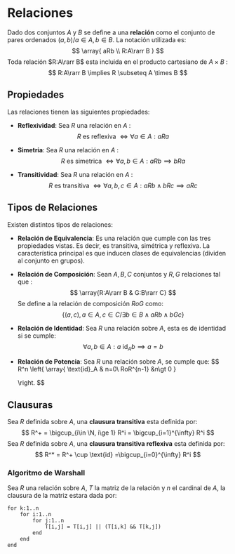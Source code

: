 # Relaciones

Dado dos conjuntos $A$ y $B$ se define a una **relación** como el conjunto de pares ordenados $(a,b)/ a\in A,b\in B$. La notación utilizada es:
$$
\array{
aRb \\
R:A\rarr B
}
$$
Toda relación $R:A\rarr B$ esta incluida en el producto cartesiano de $A\times B$ :
$$
R:A\rarr B \implies R \subseteq A \times B
$$

## Propiedades

Las relaciones tienen las siguientes propiedades:

- **Reflexividad**: Sea $R$ una relación en $A$ :
  $$
  R \text{ es reflexiva } \iff \forall a \in A: aRa
  $$

- **Simetria**: Sea $R$ una relación en $A$ :
  $$
  R \text{ es simetrica } \iff \forall a,b \in A: aRb \implies bRa
  $$

- **Transitividad**: Sea $R$ una relación en $A$ :
  $$
  R \text{ es transitiva } \iff \forall a,b,c \in A: aRb \land bRc \implies aRc
  $$

## Tipos de Relaciones

Existen distintos tipos de relaciones:

- **Relación de Equivalencia**: Es una relación que cumple con las tres propiedades vistas. Es decir, es transitiva, simétrica y reflexiva. La característica principal es que inducen clases de equivalencias (dividen al conjunto en grupos).

- **Relación de Composición**: Sean $A,B,C$ conjuntos y $R,G$ relaciones tal que :
  $$
  \array{R:A\rarr B & G:B\rarr C}
  $$
  Se define a la relación de composición $RoG$ como:
  $$
  \{ (a,c), a\in A, c\in C/\exists b \in B \land aRb \land bGc \}
  $$

- **Relación de Identidad**: Sea $R$ una relación sobre $A,$ esta es de identidad si se cumple:
  $$
  \forall a,b \in A: a \text{ id}_A b \implies a = b
  $$

- **Relación de Potencia**: Sea $R$ una relación sobre $A,$ se cumple que:
  $$
  R^n \left\{ 
  \array{
  \text{id}_A & n=0\\
  RoR^{n-1} &n\gt 0 
  }
  
  \right.
  $$

## Clausuras

Sea $R$ definida sobre $A,$ una **clausura transitiva** esta definida por:
$$
R^+ = \bigcup_{i\in \N, i\ge 1} R^i = \bigcup_{i=1}^{\infty} R^i
$$
Sea $R$ definida sobre $A,$ una **clausura transitiva reflexiva** esta definida por:
$$
R^* = R^+ \cup \text{id} =\bigcup_{i=0}^{\infty} R^i
$$

### Algoritmo de Warshall

Sea $R$ una relación sobre $A,$ $T$ la matriz de la relación y $n$ el cardinal de $A,$ la clausura de la matriz estara dada por:

```pseudocode
for k:1..n
	for i:1..n
		for j:1..n
			T[i,j] = T[i,j] || (T[i,k] && T[k,j])
		end
	end
end
```